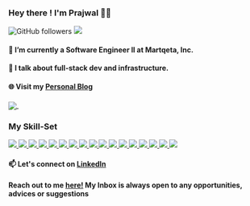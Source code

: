 <!--
**prajwalpatankar/prajwalpatankar** is a ✨ _special_ ✨ repository because its `README.md` (this file) appears on your GitHub profile.
-->

### Hey there ! I'm Prajwal 👋🏾   

![GitHub followers](https://img.shields.io/github/followers/prajwalpatankar?label=Follow&style=social)
![](https://komarev.com/ghpvc/?username=your-github-prajwalpatankar&color=blueviolet)


#### 🌱 I’m currently a Software Engineer II at Martqeta, Inc.

#### 🌱 I talk about full-stack dev and infrastructure.

#### 🌐 Visit my [Personal Blog](https://prajwalpatankar.me/)
 
<!--<img align = "left" src="https://raw.githubusercontent.com/prajwalpatankar/prajwalpatankar/master/gif1.gif"  width="200" height="185" alt="Hello!">	-->
<!--![Prajwal's github stats](https://github-readme-stats.vercel.app/api?username=prajwalpatankar&show_icons=true&theme=cobalt&count_private=true)-->
<!--![Top Languagess](https://github-readme-stats.vercel.app/api/top-langs/?username=prajwalpatankar&theme=cobalt&langs_count=8&layout=compact)-->

<a href="https://github.com/prajwalpatankar">
  <img align="center" src="https://github-readme-stats.vercel.app/api/top-langs/?username=prajwalpatankar&theme=cobalt&langs_count=8&layout=compact" />
</a>
&nbsp;&nbsp;&nbsp;&nbsp;&nbsp;<a href="https://github.com/prajwalpatankar">
<!--   <img align="center" src="https://github-readme-stats.vercel.app/api?username=prajwalpatankar&show_icons=true&theme=cobalt&count_private=true" /> -->
</a>



### My Skill-Set
<a href="https://github.com/prajwalpatankar">
<img src="https://img.shields.io/badge/python%20-%2314354C.svg?&style=for-the-badge&logo=python&logoColor=white"/>
</a>
<a href="https://github.com/prajwalpatankar">
<img src="https://img.shields.io/badge/c%20-%23F05033.svg?&style=for-the-badge&logo=c%2B%2B&ogoColor=white"/>
</a>
<a href="https://github.com/prajwalpatankar">
<img src="https://img.shields.io/badge/c++%20-%2300599C.svg?&style=for-the-badge&logo=c%2B%2B&ogoColor=white"/>
</a>
<a href="https://github.com/prajwalpatankar">
<img src="https://img.shields.io/badge/java-%23ED8B00.svg?&style=for-the-badge&logo=java&logoColor=white"/>
</a>
<a href="https://github.com/prajwalpatankar">
<img src="https://img.shields.io/badge/html5%20-%23E34F26.svg?&style=for-the-badge&logo=html5&logoColor=white"/>
</a>
<a href="https://github.com/prajwalpatankar">
<img src="https://img.shields.io/badge/css3%20-%231572B6.svg?&style=for-the-badge&logo=css3&logoColor=white"/>
</a>
<a href="https://github.com/prajwalpatankar">
<img src="https://img.shields.io/badge/bootstrap%20-%23563D7C.svg?&style=for-the-badge&logo=bootstrap&logoColor=white"/>
</a>
<a href="https://github.com/prajwalpatankar">
<img src="https://img.shields.io/badge/javascript%20-%23323330.svg?&style=for-the-badge&logo=javascript&logoColor=%23F7DF1E"/>
</a>
<a href="https://github.com/prajwalpatankar">
<img src="https://img.shields.io/badge/git%20-%23F05033.svg?&style=for-the-badge&logo=git&logoColor=white"/>
</a>
<a href="https://github.com/prajwalpatankar">
<img src="https://img.shields.io/badge/github%20-%23121011.svg?&style=for-the-badge&logo=github&logoColor=white"/>
</a>
<a href="https://github.com/prajwalpatankar">
<img src="https://img.shields.io/badge/mysql-%2300f.svg?&style=for-the-badge&logo=mysql&logoColor=white"/>
</a>
<a href="https://github.com/prajwalpatankar">
<img src ="https://img.shields.io/badge/sqlite-%3121011.svg?&style=for-the-badge&logo=sqlite&logoColor=white"/>
</a>
<a href="https://github.com/prajwalpatankar">
<img src="https://img.shields.io/badge/Jupyter%20-%23F37626.svg?&style=for-the-badge&logo=Jupyter&logoColor=white" />
</a>
<a href="https://github.com/prajwalpatankar">
<img src="https://img.shields.io/badge/Keras%20-%23D00000.svg?&style=for-the-badge&logo=Keras&logoColor=white"/>
</a>
<a href="https://github.com/prajwalpatankar">
<img src="https://img.shields.io/badge/TensorFlow%20-%23FF6F00.svg?&style=for-the-badge&logo=TensorFlow&logoColor=white" />
</a>
<a href="https://github.com/prajwalpatankar">
<img src="https://img.shields.io/badge/PyTorch%20-%23EE4C2C.svg?&style=for-the-badge&logo=PyTorch&logoColor=white" />
</a>
<a href="https://github.com/prajwalpatankar">
<img src="https://img.shields.io/badge/pandas%20-%23150458.svg?&style=for-the-badge&logo=pandas&logoColor=white" />
</a>


#### 📫 Let's connect on [LinkedIn](https://www.linkedin.com/in/prajwal-patankar-5652a61a2/)
#### Reach out to me [here!](mailto:patankarprajwal@gmail.com) My Inbox is always open to any opportunities, advices or suggestions



